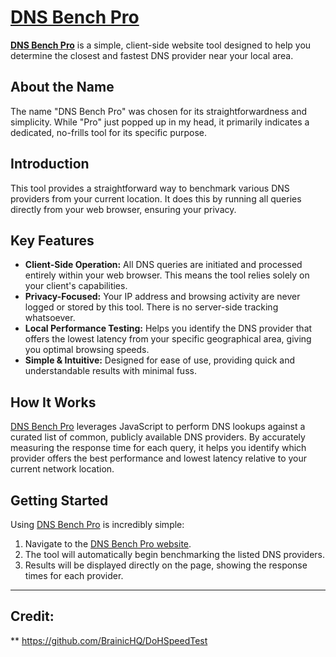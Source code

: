 # [DNS Bench Pro](https://dnsbenchpro.netlify.app)

**[DNS Bench Pro](https://dnsbenchpro.netlify.app)** is a simple, client-side website tool designed to help you determine the closest and fastest DNS provider near your local area.

## About the Name

The name "DNS Bench Pro" was chosen for its straightforwardness and simplicity. While "Pro" just popped up in my head, it primarily indicates a dedicated, no-frills tool for its specific purpose.

## Introduction

This tool provides a straightforward way to benchmark various DNS providers from your current location. It does this by running all queries directly from your web browser, ensuring your privacy.

## Key Features

*   **Client-Side Operation:** All DNS queries are initiated and processed entirely within your web browser. This means the tool relies solely on your client's capabilities.
*   **Privacy-Focused:** Your IP address and browsing activity are never logged or stored by this tool. There is no server-side tracking whatsoever.
*   **Local Performance Testing:** Helps you identify the DNS provider that offers the lowest latency from your specific geographical area, giving you optimal browsing speeds.
*   **Simple & Intuitive:** Designed for ease of use, providing quick and understandable results with minimal fuss.

## How It Works

[DNS Bench Pro](https://dnsbenchpro.netlify.app) leverages JavaScript to perform DNS lookups against a curated list of common, publicly available DNS providers. By accurately measuring the response time for each query, it helps you identify which provider offers the best performance and lowest latency relative to your current network location.

## Getting Started

Using [DNS Bench Pro](https://dnsbenchpro.netlify.app) is incredibly simple:

1.  Navigate to the [DNS Bench Pro website](https://dnsbenchpro.netlify.app).
2.  The tool will automatically begin benchmarking the listed DNS providers.
3.  Results will be displayed directly on the page, showing the response times for each provider.

---

## Credit:
** https://github.com/BrainicHQ/DoHSpeedTest
